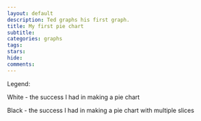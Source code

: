 ```yaml
---
layout: default
description: Ted graphs his first graph.
title: My first pie chart
subtitle:
categories: graphs
tags:
stars:
hide:
comments:
---
```


Legend:

White - the success I had in making a pie chart

Black - the success I had in making a pie chart with multiple slices

<div id="viz"></div>

<script type="text/javascript">

    var sampleSVG = d3.select("#viz")
        .append("svg")
        .attr("width", 100)
        .attr("height", 100);    

    sampleSVG.append("circle")
        .style("stroke", "gray")
        .style("fill", "white")
        .attr("r", 40)
        .attr("cx", 50)
        .attr("cy", 50)
        .on("mouseover", function(){d3.select(this).style("fill", "aliceblue");})
        .on("mouseout", function(){d3.select(this).style("fill", "white");});
    
    </script>